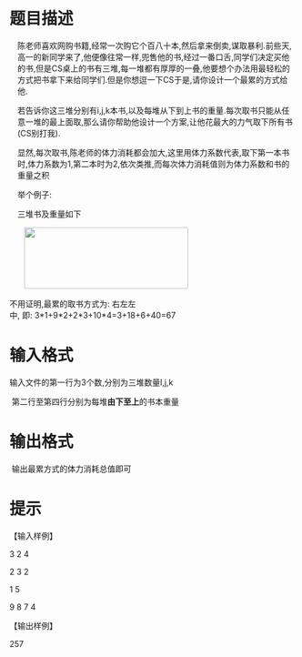 # 

 
 # 题目描述 
<p style="margin-left:10.5pt;">陈老师喜欢网购书籍,经常一次购它个百八十本,然后拿来倒卖,谋取暴利.前些天,高一的新同学来了,他便像往常一样,兜售他的书,经过一番口舌,同学们决定买他的书,但是CS桌上的书有三堆,每一堆都有厚厚的一叠,他要想个办法用最轻松的方式把书拿下来给同学们.但是你想逗一下CS于是,请你设计一个最累的方式给他.</p>

<p style="margin-left:10.5pt;">若告诉你这三堆分别有i,j,k本书,以及每堆从下到上书的重量.每次取书只能从任意一堆的最上面取,那么请你帮助他设计一个方案,让他花最大的力气取下所有书(CS别打我).</p>

<p style="margin-left:10.5pt;">显然,每次取书,陈老师的体力消耗都会加大,这里用体力系数代表,取下第一本书时,体力系数为1,第二本时为2,依次类推,而每次体力消耗值则为体力系数和书的重量之积</p>

<p style="margin-left:10.5pt;">举个例子:</p>

<p style="margin-left:10.5pt;">三堆书及重量如下</p>

<p style="margin-left:10.5pt;"><img align="left" height="108" hspace="12" src="/source/joyoi/tyvj-4168/img/aHR0cDovL3d3dy5qb3lvaS5jbi9wcm9ibGVtL3R5dmotNDE2OC9maWxlOi8vL0M6L0RPQ1VNRX4xL0FETUlOSX4xL0xPQ0FMU34xL1RlbXAvbXNvY2xpcDEvMDMvY2xpcF9pbWFnZTAwMS5qcGc=.jpg" width="288" /></p>

<p style="margin-left:10.5pt;">&nbsp;</p>

<p style="margin-left:10.5pt;">&nbsp;</p>

<p style="margin-left:10.5pt;">&nbsp;</p>

<p style="margin-left:10.5pt;">&nbsp;</p>

<p>不用证明,最累的取书方式为:&nbsp;右左左中,&nbsp;即:&nbsp;3*1+9*2+2*3+10*4=3+18+6+40=67</p> 

 
 # 输入格式 
<p>输入文件的第一行为3个数,分别为三堆数量I,j,k</p>

<p>&nbsp;第二行至第四行分别为每堆<strong>由下至上</strong>的书本重量</p> 

 
 # 输出格式 
<p>&nbsp;输出最累方式的体力消耗总值即可</p> 

 
 # 提示 
<p>【输入样例】&nbsp;&nbsp;&nbsp;</p>

<p>3&nbsp;2&nbsp;4</p>

<p>2&nbsp;3&nbsp;2</p>

<p>1&nbsp;5</p>

<p>9&nbsp;8&nbsp;7&nbsp;4</p>

<p>【输出样例】</p>

<p>257</p> 

